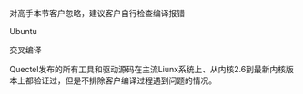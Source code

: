 对高手本节客户忽略，建议客户自行检查编译报错

Ubuntu 

交叉编译

Quectel发布的所有工具和驱动源码在主流Liunx系统上、从内核2.6到最新内核版本上都验证过，但是不排除客户编译过程遇到问题的情况。